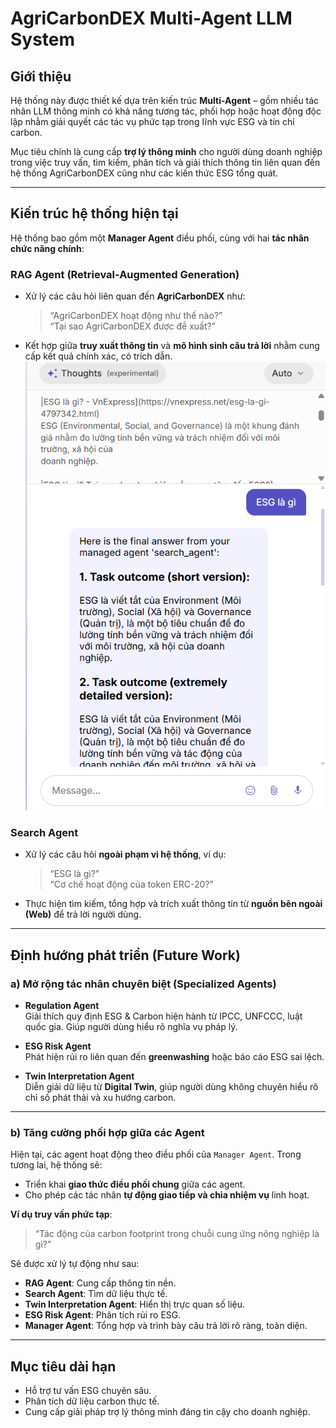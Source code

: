 #  AgriCarbonDEX Multi-Agent LLM System

##  Giới thiệu

Hệ thống này được thiết kế dựa trên kiến trúc **Multi-Agent** – gồm nhiều tác nhân LLM thông minh có khả năng tương tác, phối hợp hoặc hoạt động độc lập nhằm giải quyết các tác vụ phức tạp trong lĩnh vực ESG và tín chỉ carbon.

Mục tiêu chính là cung cấp **trợ lý thông minh** cho người dùng doanh nghiệp trong việc truy vấn, tìm kiếm, phân tích và giải thích thông tin liên quan đến hệ thống AgriCarbonDEX cũng như các kiến thức ESG tổng quát.

---

##  Kiến trúc hệ thống hiện tại

Hệ thống bao gồm một **Manager Agent** điều phối, cùng với hai **tác nhân chức năng chính**:

###  RAG Agent (Retrieval-Augmented Generation)
- Xử lý các câu hỏi liên quan đến **AgriCarbonDEX** như:
  > “AgriCarbonDEX hoạt động như thế nào?”  
  > “Tại sao AgriCarbonDEX được đề xuất?”
- Kết hợp giữa **truy xuất thông tin** và **mô hình sinh câu trả lời** nhằm cung cấp kết quả chính xác, có trích dẫn.
![alt text](image-1.png)

###  Search Agent
- Xử lý các câu hỏi **ngoài phạm vi hệ thống**, ví dụ:
  > “ESG là gì?”  
  > “Cơ chế hoạt động của token ERC-20?”
- Thực hiện tìm kiếm, tổng hợp và trích xuất thông tin từ **nguồn bên ngoài (Web)** để trả lời người dùng.

---

##  Định hướng phát triển (Future Work)

### a) Mở rộng tác nhân chuyên biệt (Specialized Agents)

- **Regulation Agent**  
  Giải thích quy định ESG & Carbon hiện hành từ IPCC, UNFCCC, luật quốc gia. Giúp người dùng hiểu rõ nghĩa vụ pháp lý.

- **ESG Risk Agent**  
  Phát hiện rủi ro liên quan đến **greenwashing** hoặc báo cáo ESG sai lệch.

- **Twin Interpretation Agent**  
  Diễn giải dữ liệu từ **Digital Twin**, giúp người dùng không chuyên hiểu rõ chỉ số phát thải và xu hướng carbon.

---

### b) Tăng cường phối hợp giữa các Agent

Hiện tại, các agent hoạt động theo điều phối của `Manager Agent`. Trong tương lai, hệ thống sẽ:
- Triển khai **giao thức điều phối chung** giữa các agent.
- Cho phép các tác nhân **tự động giao tiếp và chia nhiệm vụ** linh hoạt.

**Ví dụ truy vấn phức tạp**:
> “Tác động của carbon footprint trong chuỗi cung ứng nông nghiệp là gì?”

Sẽ được xử lý tự động như sau:
- **RAG Agent**: Cung cấp thông tin nền.
- **Search Agent**: Tìm dữ liệu thực tế.
- **Twin Interpretation Agent**: Hiển thị trực quan số liệu.
- **ESG Risk Agent**: Phân tích rủi ro ESG.
- **Manager Agent**: Tổng hợp và trình bày câu trả lời rõ ràng, toàn diện.

---

##  Mục tiêu dài hạn

- Hỗ trợ tư vấn ESG chuyên sâu.
- Phân tích dữ liệu carbon thực tế.
- Cung cấp giải pháp trợ lý thông minh đáng tin cậy cho doanh nghiệp.



